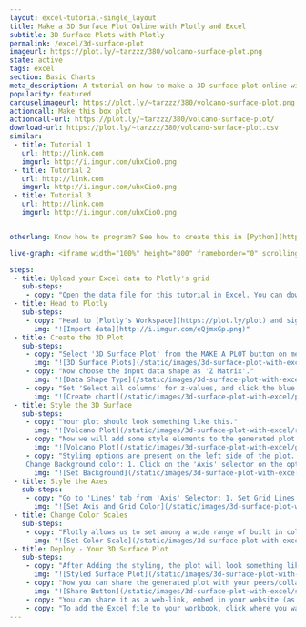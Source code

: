 ```yaml
---
layout: excel-tutorial-single_layout
title: Make a 3D Surface Plot Online with Plotly and Excel
subtitle: 3D Surface Plots with Plotly
permalink: /excel/3d-surface-plot
imageurl: https://plot.ly/~tarzzz/380/volcano-surface-plot.png
state: active
tags: excel
section: Basic Charts
meta_description: A tutorial on how to make a 3D surface plot online with Excel.
popularity: featured
carouselimageurl: https://plot.ly/~tarzzz/380/volcano-surface-plot.png
actioncall: Make this box plot
actioncall-url: https://plot.ly/~tarzzz/380/volcano-surface-plot/
download-url: https://plot.ly/~tarzzz/380/volcano-surface-plot.csv
similar:
 - title: Tutorial 1
   url: http://link.com
   imgurl: http://i.imgur.com/uhxCioO.png
 - title: Tutorial 2
   url: http://link.com
   imgurl: http://i.imgur.com/uhxCioO.png
 - title: Tutorial 3
   url: http://link.com
   imgurl: http://i.imgur.com/uhxCioO.png


otherlang: Know how to program? See how to create this in [Python](https://plot.ly/python/3d-surface-plots/) or [R](https://plot.ly/r/3d-surface-plots/).

live-graph: <iframe width="100%" height="800" frameborder="0" scrolling="no" src="https://plot.ly/~tarzzz/380/volcano-surface-plot.embed"></iframe>

steps:
 - title: Upload your Excel data to Plotly's grid
   sub-steps:
    - copy: "Open the data file for this tutorial in Excel. You can download the file here in [CSV format](https://plot.ly/~tarzzz/380/volcano-surface-plot.csv)"
 - title: Head to Plotly
   sub-steps:
    - copy: "Head to [Plotly's Workspace](https://plot.ly/plot) and sign into your free Plotly account. Go to 'Import', click 'Upload a file', then choose your Excel file to upload. Your Excel file will now open in Plotly's grid. For more about Plotly's grid, see [this tutorial](/add-data-to-the-plotly-grid/)"
      img: "![Import data](http://i.imgur.com/eQjmxGp.png)"
 - title: Create the 3D Plot
   sub-steps:
    - copy: "Select '3D Surface Plot' from the MAKE A PLOT button on menu bar."
      img: "![3D Surface Plots](/static/images/3d-surface-plot-with-excel/3d-surface-plot-from-menu.png)"
    - copy: "Now choose the input data shape as 'Z Matrix'."
      img: "![Data Shape Type](/static/images/3d-surface-plot-with-excel/select-data-shape.png)"
    - copy: "Set 'Select all columns' for z-values, and click the blue plot button in the sidebar to create the Surface Plot."
      img: "![Create chart](/static/images/3d-surface-plot-with-excel/plot-surface.png)"
 - title: Style the 3D Surface
   sub-steps:
    - copy: "Your plot should look something like this."
      img: "![Volcano Plot](/static/images/3d-surface-plot-with-excel/raw-plot.png)"
    - copy: "Now we will add some style elements to the generated plot. First, let's give it a name. We can add a title by clicking on the text box just above the plot:"
      img: "![Volcano Plot](/static/images/3d-surface-plot-with-excel/give-plot-title.png)"
    - copy: "Styling options are present on the left side of the plot.
    Change Background color: 1. Click on the 'Axis' selector on the options menu on the left side of the plot 2. Click on the 'Lines' tab from the pop-up. 3. Set 'Background' to 'On' 4. Select background color from the color palette."
      img: "![Set Background](/static/images/3d-surface-plot-with-excel/set-background.png)"
 - title: Style the Axes
   sub-steps:
    - copy: "Go to 'Lines' tab from 'Axis' Selector: 1. Set Grid Lines to 'On'. Select rgb(255,255,255),i.e. white color from pop-up. 2. Set Zero Lines to 'On'. Select rgb(255,255,255),i.e. white color from pop-up."
      img: "![Set Axis and Grid Color](/static/images/3d-surface-plot-with-excel/set-axis-color.png)"
 - title: Change Color Scales
   sub-steps:
    - copy: "Plotly allows us to set among a wide range of built in colorscales, in addition to custom color-scale feature. To change the color scale of a plot: 1. Click on the 'Traces' Selector from the style options. 2. Click on 'Style' tab from the pop-up. 3. Turn Auto Color to 'Off', and set one of the color-scales."
      img: "![Set Color Scale](/static/images/3d-surface-plot-with-excel/set-colorscale.png)"
 - title: Deploy - Your 3D Surface Plot
   sub-steps:
    - copy: "After Adding the styling, the plot will look something like this:"
      img: "![Styled Surface Plot](/static/images/3d-surface-plot-with-excel/thumb-3d-surface-plot-with-excel.png)"
    - copy: "Now you can share the generated plot with your peers/collaborators (basically, anyone you want to!) Click on share button on left menu bar:"
      img: "![Share Button](/static/images/3d-surface-plot-with-excel/share-plot-button.png)"
    - copy: "You can share it as a web-link, embed in your website (as an iframe), or share it via popular social networking sites. Cool, huh!"
    - copy: "To add the Excel file to your workbook, click where you want to insert the picture inside Excel. On the INSERT tab inside Excel, in the ILLUSTRATIONS group, click PICTURE. Locate the Plotly graph image that you downloaded and then double-click it. Notice that we also copy-pasted the Plotly graph link in a cell for easy access to the interactive Plotly version."
---
```

